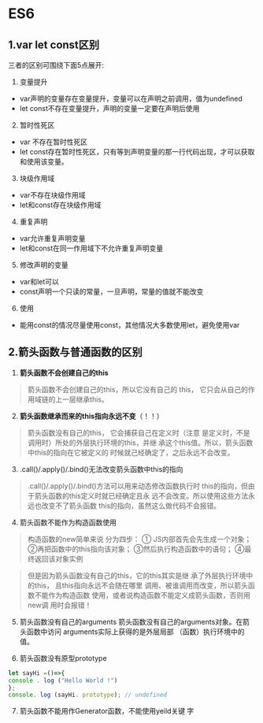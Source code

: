 # ES6
## 1.var let const区别
三者的区别可围绕下面5点展开:
1. 变量提升
- var声明的变量存在变量提升，变量可以在声明之前调用，值为undefined
- let const不存在变量提升，声明的变量一定要在声明后使用
2. 暂时性死区
- var 不存在暂时性死区
- let const存在暂时性死区，只有等到声明变量的那一行代码出现，才可以获取和使用该变量。
3. 块级作用域
- var不存在块级作用域
- let和const存在块级作用域
4. 重复声明
- var允许重复声明变量
- let和const在同一作用域下不允许重复声明变量
5. 修改声明的变量
- var和let可以
- const声明一个只读的常量，一旦声明，常量的值就不能改变
6. 使用
- 能用const的情况尽量使用const，其他情况大多数使用let，避免使用var  

## 2.箭头函数与普通函数的区别  

1. **箭头函数不会创建自己的this**   


>箭头函数不会创建自己的this，所以它没有自己的
this， 它只会从自己的作用域链的上一层继承this。

2. **箭头函数继承而来的this指向永远不变**（！！）

>箭头函数没有自己的this， 它会捕获自己在定义时（注意
是定义时，不是调用时）所处的外层执行环境的this，并继
承这个this值。所以，箭头函数中this的指向在它被定义的
时候就己经确定了，之后永远不会改变。


3. .call()/.apply()/.bind()无法改变箭头函数中this的指向  

>.call()/.apply()/.bind()方法可以用来动态修改函数执行时
this的指向，但由于箭头函数的this定义时就已经确定且永
远不会改变。所以使用这些方法永远也改变不了箭头函数
this的指向，虽然这么做代码不会报错。

4. 箭头函数不能作为构造函数使用
>构造函数的new简单来说
分为四步：
① JS内部首先会先生成一个对象；  
②再把函数中的this指向该对象；
③然后执行构造函数中的语句；
④最终返回该对象实例  

>但是因为箭头函数没有自己的this，它的this其实是继
承了外层执行环境中的this， 且this指向永远不会随在哪里
调用、被谁调用而改变，所以箭头函数不能作为构造函数
使用，或者说构造函数不能定义成箭头函数，否则用new调
用时会报错！

5. 箭头函数没有自己的arguments
箭头函数没有自己的arguments对象。在箭头函数中访问
arguments实际上获得的是外层局部 （函数）执行环境中的
值。  

6. 箭头函数没有原型prototype

```js
let sayHi =()=>{
console . log ("Hello World !")  
};
console. log (sayHi. prototype); // undefined
```
7. 箭头函数不能用作Generator函数，不能使用yeild关键
字
